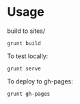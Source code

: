 # Usage

build to sites/

```
grunt build
```

To test locally:

```
grunt serve
```

To deploy to gh-pages:

```
grunt gh-pages
```

